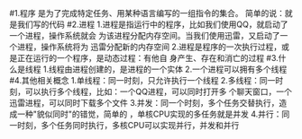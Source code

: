 #1.程序
    是为了完成特定任务、用某种语言编写的一组指令的集合。
    简单的说：就是我们写的代码
#2.进程
    1.进程是指运行中的程序，比如我们使用QQ，就启动了一个进程，操作系统就会
      为该进程分配内存空间。当我们使用迅雷，又启动了一个进程，操作系统将为
      迅雷分配新的内存空间
    2.进程是程序的一次执行过程，或是正在运行的一个程序，是动态过程：有他自
      身产生、存在和消亡的过程
#3.什么是线程
    1.线程由进程创建的，是进程的一个实体
    2.一个进程可以拥有多个线程
#4.其他相关概念
    1.单线程：同一时刻，只允许执行一个线程
    2.多线程：同一时刻，可以执行多个线程，比如：一个QQ进程，可以同时打开多
      个聊天窗口，一个迅雷进程，可以同时下载多个文件
    3.并发：同一个时刻，多个任务交替执行，造成一种"貌似同时"的错觉，简单的
      ，单核CPU实现的多任务就是并发
    4.并行：同一时刻，多个任务同时执行，多核CPU可以实现并行，并发和并行